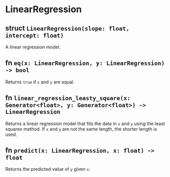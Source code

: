 # LinearRegression

## struct `LinearRegression(slope: float, intercept: float)`

A linear regression model.

## fn `eq(x: LinearRegression, y: LinearRegression) -> bool`

Returns `true` if `x` and `y` are equal.

## fn `linear_regression_leasty_square(x: Generator<float>, y: Generator<float>) -> LinearRegression`

Returns a linear regression model that fits the data in `x` and `y` using the least squares method. If `x` and `y` are not the same length, the shorter length is used.

## fn `predict(x: LinearRegression, x: float) -> float`

Returns the predicted value of `y` given `x`.